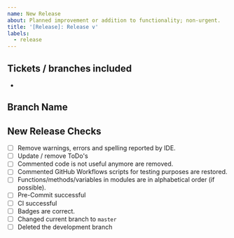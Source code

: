 ```yaml
---
name: New Release
about: Planned improvement or addition to functionality; non-urgent.
title: '[Release]: Release v'
labels:
  - release
---
```


## Tickets / branches included

- [](<>)

## Branch Name

## New Release Checks

- [ ] Remove warnings, errors and spelling reported by IDE.
- [ ] Update / remove ToDo's
- [ ] Commented code is not useful anymore are removed.
- [ ] Commented GitHub Workflows scripts for testing purposes are restored.
- [ ] Functions/methods/variables in modules are in alphabetical order (if possible).
- [ ] Pre-Commit successful
- [ ] CI successful
- [ ] Badges are correct.
- [ ] Changed current branch to `master`
- [ ] Deleted the development branch
